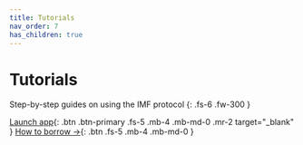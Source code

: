 ```yaml
---
title: Tutorials
nav_order: 7
has_children: true
---
```


# Tutorials

Step-by-step guides on using the IMF protocol
{: .fs-6 .fw-300 }

[Launch app](https://app.imf.bz){: .btn .btn-primary .fs-5 .mb-4 .mb-md-0 .mr-2 target="_blank" }
[How to borrow →](/docs/tutorials/borrow.html){: .btn .fs-5 .mb-4 .mb-md-0 }
